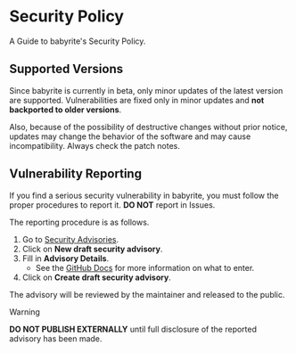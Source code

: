 # Security Policy

A Guide to babyrite's Security Policy.

## Supported Versions

Since babyrite is currently in beta, only minor updates of the latest version are supported. Vulnerabilities are fixed only in minor updates and **not backported to older versions**.

Also, because of the possibility of destructive changes without prior notice, updates may change the behavior of the software and may cause incompatibility. Always check the patch notes.

## Vulnerability Reporting

If you find a serious security vulnerability in babyrite, you must follow the proper procedures to report it. **DO NOT** report in Issues.

The reporting procedure is as follows.

1. Go to [Security Advisories](https://github.com/m1sk9/babyrite/security/advisories).
2. Click on **New draft security advisory**.
3. Fill in **Advisory Details**.
    - See the [GitHub Docs](https://docs.github.com/en/code-security/security-advisories/working-with-repository-security-advisories/creating-a-repository-security-advisory#creating-a-security-advisory) for more information on what to enter.
4. Click on **Create draft security advisory**.

The advisory will be reviewed by the maintainer and released to the public.

> [!WARNING]  
> **DO NOT PUBLISH EXTERNALLY** until full disclosure of the reported advisory has been made.
